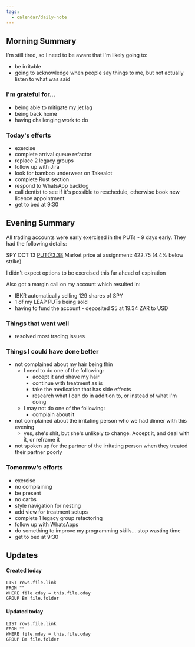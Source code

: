 ```yaml
---
tags:
  - calendar/daily-note
---
```


## Morning Summary

I'm still tired, so I need to be aware that I'm likely going to:

- be irritable
- going to acknowledge when people say things to me, but not actually listen to what was said

### I'm grateful for...

- being able to mitigate my jet lag
- being back home
- having challenging work to do

### Today's efforts

- exercise
- complete arrival queue refactor
- replace 2 legacy groups
- follow up with Jira
- look for bamboo underwear on Takealot
- complete Rust section
- respond to WhatsApp backlog
- call dentist to see if it's possible to reschedule, otherwise book new licence appointment
- get to bed at 9:30

## Evening Summary

All trading accounts were early exercised in the PUTs - 9 days early. They had the following details:

SPY OCT 13 PUT@3.38
Market price at assignment: 422.75 (4.4% below strike)

I didn't expect options to be exercised this far ahead of expiration

Also got a margin call on my account which resulted in:

- IBKR automatically selling 129 shares of SPY
- 1 of my LEAP PUTs being sold
- having to fund the account - deposited $5 at 19.34 ZAR to USD

### Things that went well

- resolved most trading issues

### Things I could have done better

- not complained about my hair being thin 
	- I need to do one of the following:
		- accept it and shave my hair
		- continue with treatment as is
		- take the medication that has side effects
		- research what I can do in addition to, or instead of what I'm doing
	- I may not do one of the following:
		- complain about it
- not complained about the irritating person who we had dinner with this evening
	- yes, she's shit, but she's unlikely to change. Accept it, and deal with it, or reframe it
- not spoken up for the partner of the irritating person when they treated their partner poorly

### Tomorrow's efforts

- exercise
- no complaining
- be present
- no carbs
- style navigation for nesting
- add view for treatment setups
- complete 1 legacy group refactoring
- follow up with WhatsApps
- do something to improve my programming skills... stop wasting time
- get to bed at 9:30

## Updates

#### Created today

```dataview
LIST rows.file.link
FROM ""
WHERE file.cday = this.file.cday
GROUP BY file.folder
```

#### Updated today

```dataview
LIST rows.file.link
FROM ""
WHERE file.mday = this.file.cday
GROUP BY file.folder
```
